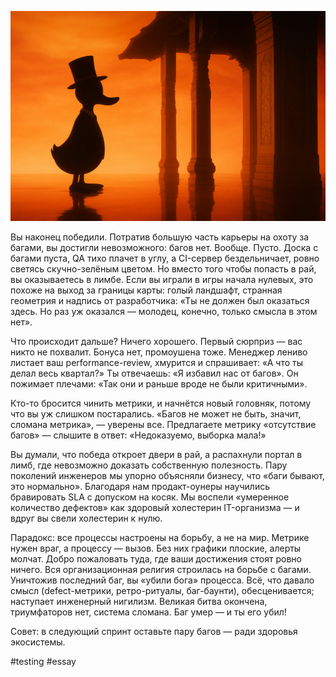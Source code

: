 ![alt text](Баг-умер-и-ты-его-убил.png)

Вы наконец победили. Потратив большую часть карьеры на охоту за багами, вы достигли невозможного: багов нет. Вообще. Пусто. Доска с багами пуста, QA тихо плачет в углу, а CI-сервер бездельничает, ровно светясь скучно-зелёным цветом. Но вместо того чтобы попасть в рай, вы оказываетесь в лимбе. Если вы играли в игры начала нулевых, это похоже на выход за границы карты: голый ландшафт, странная геометрия и надпись от разработчика: «Ты не должен был оказаться здесь. Но раз уж оказался — молодец, конечно, только смысла в этом нет».

Что происходит дальше? Ничего хорошего. Первый сюрприз — вас никто не похвалит. Бонуса нет, промоушена тоже. Менеджер лениво листает ваш performance-review, хмурится и спрашивает: «А что ты делал весь квартал?» Ты отвечаешь: «Я избавил нас от багов». Он пожимает плечами: «Так они и раньше вроде не были критичными».

Кто-то бросится чинить метрики, и начнётся новый головняк, потому что вы уж слишком постарались. «Багов не может не быть, значит, сломана метрика», — уверены все. Предлагаете метрику «отсутствие багов» — слышите в ответ: «Недоказуемо, выборка мала!»

Вы думали, что победа откроет двери в рай, а распахнули портал в лимб, где невозможно доказать собственную полезность. Пару поколений инженеров мы упорно объясняли бизнесу, что «баги бывают, это нормально». Благодаря нам продакт-оунеры научились бравировать SLA с допуском на косяк. Мы воспели «умеренное количество дефектов» как здоровый холестерин IT-организма — и вдруг вы свели холестерин к нулю.

Парадокс: все процессы настроены на борьбу, а не на мир. Метрике нужен враг, а процессу — вызов. Без них графики плоские, алерты молчат. Добро пожаловать туда, где ваши достижения стоят ровно ничего. Вся организационная религия строилась на борьбе с багами. Уничтожив последний баг, вы «убили бога» процесса. Всё, что давало смысл (defect-метрики, ретро-ритуалы, баг-баунти), обесценивается; наступает инженерный нигилизм. Великая битва окончена, триумфаторов нет, система сломана. Баг умер — и ты его убил!

Совет: в следующий спринт оставьте пару багов — ради здоровья экосистемы.

#testing #essay